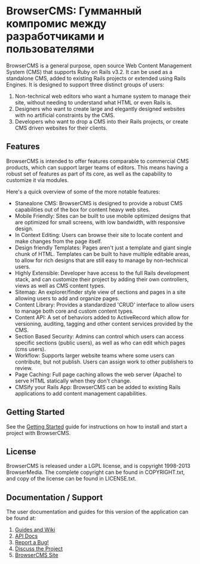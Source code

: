 # BrowserCMS: Гумманный компромис между разработчиками и пользователями

BrowserCMS is a general purpose, open source Web Content Management System (CMS) that supports Ruby on Rails v3.2. It can be used as a standalone CMS, added to existing Rails projects or extended using Rails Engines. It is designed to support three distinct groups of users:

1. Non-technical web editors who want a humane system to manage their site, without needing to understand what HTML or even Rails is.
2. Designers who want to create large and elegantly designed websites with no artificial constraints by the CMS.
3. Developers who want to drop a CMS into their Rails projects, or create CMS driven websites for their clients.

## Features
BrowserCMS is intended to offer features comparable to commercial CMS products, which can support larger teams of editors. This means having a robust set of features as part of its core, as well as the capability to customize it via modules.

Here's a quick overview of some of the more notable features:

* Stanealone CMS: BrowserCMS is designed to provide a robust CMS capabilities out of the box for content heavy web sites.
* Mobile Friendly: Sites can be built to use mobile optimized designs that are optimized for small screens, with low bandwidth, with responsive design.
* In Context Editing: Users can browse their site to locate content and make changes from the page itself.
* Design friendly Templates: Pages aren't just a template and giant single chunk of HTML. Templates can be built to have multiple editable areas, to allow for rich designs that are still easy to manage by non-technical users.
* Highly Extensible: Developer have access to the full Rails development stack, and can customize their project by adding their own controllers, views as well as CMS content types.
* Sitemap: An explorer/finder style view of sections and pages in a site allowing users to add and organize pages.
* Content Library: Provides a standardized 'CRUD' interface to allow users to manage both core and custom content types.
* Content API: A set of behaviors added to ActiveRecord which allow for versioning, auditing, tagging and other content services provided by the CMS.
* Section Based Security: Admins can control which users can access specific sections (public users), as well as who can edit which pages (cms users).
* Workflow: Supports larger website teams where some users can contribute, but not publish. Users can assign work to other publishers to review.
* Page Caching: Full page caching allows the web server (Apache) to serve HTML statically when they don't change.
* CMSify your Rails App: BrowserCMS can be added to existing Rails applications to add content management capabilities.

## Getting Started
See the [Getting Started](https://github.com/browsermedia/browsercms/wiki/Getting-Started) guide for instructions on how to install and start a project with BrowserCMS.

## License
BrowserCMS is released under a LGPL license, and is copyright 1998-2013 BrowserMedia. The complete copyright can be found in COPYRIGHT.txt, and copy of the license can be found in LICENSE.txt.

## Documentation / Support
The user documentation and guides for this version of the application can be found at:

1. [Guides and Wiki](http://wiki.github.com/browsermedia/browsercms)
2. [API Docs](http://rubydoc.info/gems/browsercms/)
3. [Report a Bug!](https://github.com/browsermedia/browsercms/issues)
4. [Discuss the Project](http://groups.google.com/group/browsercms)
5. [BrowserCMS Site](http://browsercms.org)
